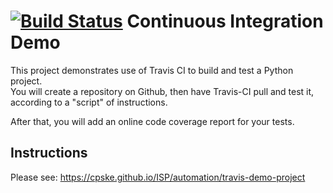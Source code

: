 [![Build Status](https://app.travis-ci.com/Ing140943/demo-pyci.svg?branch=master)](https://app.travis-ci.com/Ing140943/demo-pyci)
Continuous Integration Demo
============================

This project demonstrates use of Travis CI to build and test a Python project.  
You will create a repository on Github, then have Travis-CI pull and test it,
according to a "script" of instructions.

After that, you will add an online code coverage report for your tests.

## Instructions

Please see: https://cpske.github.io/ISP/automation/travis-demo-project

